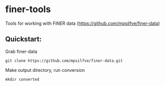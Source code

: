 # finer-tools

Tools for working with FiNER data (https://github.com/mpsilfve/finer-data)

## Quickstart:

Grab finer-data

```
git clone https://github.com/mpsilfve/finer-data.git
```

Make output directory, run conversion

```
mkdir converted

```